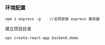 ### 环境配置

```shell
npm i express -g    //全局安装 express 服务器
```

建立项目目录

```
npx create-react-app backend_demo
```

